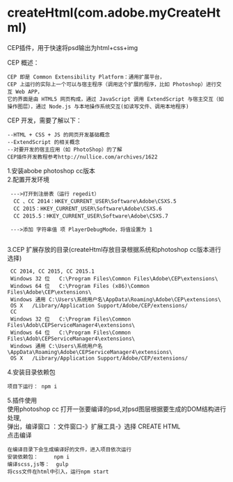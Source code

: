 # createHtml(com.adobe.myCreateHtml)        
CEP插件，用于快速将psd输出为html+css+img    

CEP 概述： 
```
CEP 即是 Common Extensibility Platform：通用扩展平台，    
CEP 上运行的实际上一个可以与宿主程序（调用这个扩展的程序，比如 Photoshop）进行交互 Web APP，    
它的界面是由 HTML5 网页构成，通过 JavaScript 调用 ExtendScript 与宿主交互（如操作图层），通过 Node.js 与本地操作系统交互(如读写文件、调用本地程序)
```


CEP 开发，需要了解以下： 
```
--HTML + CSS + JS 的网页开发基础概念    
--ExtendScript 的相关概念    
--对要开发的宿主应用（如 PhotoShop）的了解    
CEP插件开发教程参考http://nullice.com/archives/1622   
```

1.安装abobe photoshop cc版本        
2.配置开发环境    
```
 --->打开到注册表（运行 regedit）    
  CC 、CC 2014：HKEY_CURRENT_USER\Software\Adobe\CSXS.5    
  CC 2015：HKEY_CURRENT_USER\Software\Adobe\CSXS.6    
  CC 2015.5：HKEY_CURRENT_USER\Software\Adobe\CSXS.7     
  
 --->添加 字符串值 项 PlayerDebugMode，将值设置为 1  
  
```

3.CEP 扩展存放的目录(createHtml存放目录根据系统和photoshop cc版本进行选择)   
```
 CC 2014, CC 2015, CC 2015.1      
 Windows 32 位	C:\Program Files\Common Files\Adobe\CEP\extensions\    
 Windows 64 位	C:\Program Files (x86)\Common Files\Adobe\CEP\extensions\    
 Windows 通用	C:\Users\系统用户名\AppData\Roaming\Adobe\CEP\extensions\    
 OS X	/Library/Application Support/Adobe/CEP/extensions/     
 CC     
 Windows 32 位	C:\Program Files\Common Files\Adob\CEPServiceManager4\extensions\    
 Windows 64 位	C:\Program Files\Common Files\Adob\CEPServiceManager4\extensions\     
 Windows 通用	C:\Users\系统用户名\AppData\Roaming\Adobe\CEPServiceManager4\extensions\     
 OS X	/Library/Application Support/Adobe/CEP/extensions/     

```
   
4.安装目录依赖包  
 ```
 项目下运行： npm i 
 ```  
5.插件使用    
  使用photoshop cc 打开一张要编译的psd,对psd图层根据要生成的DOM结构进行处理,         
  弹出，编译窗口 ：文件窗口-》扩展工具-》选择 CREATE HTML         
  点击编译         
  ```
  在编译目录下会生成编译好的文件，进入项目依次运行
  安装依赖包：     npm i    
  编译scss,js等：  gulp
  将css文件在html中引入，运行npm start  
  ```
     
  
  
  
     
 

